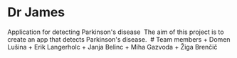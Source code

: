 ﻿# Dr James
﻿Application for detecting Parkinson's disease
﻿
﻿The aim of this project is to create an app that detects Parkinson's disease.
﻿
﻿# Team members 
﻿+ Domen Lušina
﻿+ Erik Langerholc
﻿+ Janja Belinc
﻿+ Miha Gazvoda
﻿+ Žiga Brenčič
